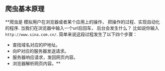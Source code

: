 ## 爬虫基本原理

**爬虫是 模拟用户在浏览器或者某个应用上的操作，
把操作的过程、实现自动化的程序.
当我们在浏览器中输入一个url后回车，
后台会发生什么？
比如说你输入`http://www.sina.com.cn/`.
简单来说这段过程发生了以下四个步骤：
* 查找域名对应的IP地址。
* 向IP对应的服务器发送请求。
* 服务器响应请求，发回网页内容。
* 浏览器解析网页内容。**